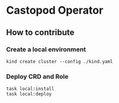 # Castopod Operator

## How to contribute
### Create a local environment
```SHELL
kind create cluster --config ./kind.yaml
```
### Deploy CRD and Role
```SHELL
task local:install
task local:deploy
```